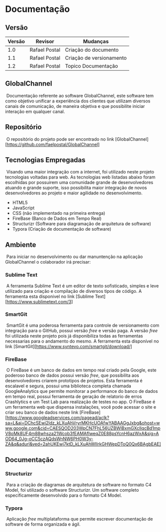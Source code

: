 # Documentação

## Versão

| Versão | Revisor       | Mudanças                 |
| ------ | ------------- | ------------------------ |
| 1.0    | Rafael Postal | Criação do documento     |
| 1.1    | Rafael Postal | Criação de versionamento |
| 1.2    | Rafael Postal | Topico Documentação      |



## GlobalChannel

​	Documentação referente ao software GlobalChannel, este software tem como objetivo unificar a experiência dos clientes que utilizam diversos canais de comunicação, de maneira objetiva e que possibilite iniciar interação em qualquer canal.

## Repositório

​	O repositório do projeto pode ser encontrado no link [GlobalChannel][https://github.com/faelpostal/GlobalChannel]

## Tecnologias Empregadas

​	Visando uma maior integração com a internet, foi utilizado neste projeto tecnologias voltadas para web. As tecnologias web listadas abaixo foram escolhidas por possuirem uma comunidade grande de desenvolvedores atuando e grande suporte, isso possibilita maior integração de novos desenvolvedores ao projeto e maior agilidade no desenvolvimento.

* HTML5
* JavaScript
* CSS (não implementado na primeira entrega)
* FireBase (Banco de Dados em Tempo Real)
* Structurizr (Software para diagramação de arquitetura de software)
* Typora (Criação de documentação de software)



## Ambiente

​	Para iniciar no desenvolvimento ou dar manuntenção na aplicação GlobalChannel o colaborador irá precisar:

### Sublime Text

​	A ferramenta Sublime Text é um editor de texto sofisticado, simples e leve utilizado para criação e compilação de diversos tipos de código. A ferramenta esta disponivel no link [Sublime Text][https://www.sublimetext.com/3]

### SmartGit

​	SmartGit é uma poderosa ferramenta para controle de versionamento com integração para o GitHub, possui versão *free* e versão paga. A versão *free* foi utilizada neste projeto pois já disponibiliza todas as ferramentas necessarias para o andamento do mesmo. A ferramenta esta disponível no link [SmartGit][https://www.syntevo.com/smartgit/download/]

### FireBase

​	O FireBase é um banco de dados em tempo real criado pela Google, este poderoso banco de dados possui versão *free*, que possibilita aos desenvolvedores criarem prototipos de projetos. Esta ferramenta é escalavel e segura, possui uma biblioteca completa chamada GoogleAnalytics que permite monitorar a performance do banco de dados em tempo real, possui ferramenta de geração de relatorio de erros Crashlytics e um Test Lab para realização de testes no app. O FireBase é um ferramenta web que dispensa instalações, você pode acessar o site e criar seu banco de dados neste link [FireBase][https://www.googleadservices.com/pagead/aclk?sa=L&ai=DChcSEwi2ldz_kLXuAhVryrMKHcUOAfwYABAAGgJxbg&ohost=www.google.com&cid=CAESQOD203WpCN7FhL56UZBWIBxmGXclIqcBd1mpV8oMk8UF4m88whsza21Wcob3fEAMAfIweqZ0E88psYcnH6azWxA&sig=AOD64_0Jg-oCC5czAQdsWnNW6PH0W3y-ZA&q&adurl&ved=2ahUKEwj7ktD_kLXuAhWIIrkGHWepDToQ0Qx6BAgbEAE]

## Documentação

### Structurizr

​	Para a criação de diagramas de arquitetura de software no formato C4 Model, foi utilizado o software Structurizr. Um software completo especificamente desenvolvido para o formato C4 Model.

### Typora

​	Aplicação *free* multiplataforma que permite escrever documentação de software de forma organizada e ágil.

